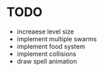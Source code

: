 
# TODO

* increaese level size
* implement multiple swarms
* implement food system
* implement collisions
* draw spell animation

